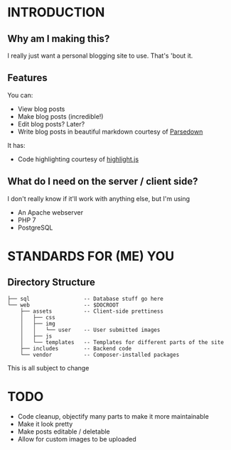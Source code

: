 INTRODUCTION
============
Why am I making this?
---------------------
I really just want a personal blogging site to use. That's 'bout it.

Features
--------
You can:
* View blog posts
* Make blog posts (incredible!)
* Edit blog posts? Later?
* Write blog posts in beautiful markdown courtesy of [Parsedown](https://github.com/erusev/parsedown/ "parsedown")

It has:
* Code highlighting courtesy of [highlight.js](https://highlightjs.org/ "highlight.js")

What do I need on the server / client side?
-------------------------------------------
I don't really know if it'll work with anything else, but I'm using
* An Apache webserver
* PHP 7
* PostgreSQL

STANDARDS FOR (ME) YOU
=======================
Directory Structure
-------------------
```
├── sql                 -- Database stuff go here
└── web                 -- $DOCROOT
    ├── assets          -- Client-side prettiness
    │   ├── css
    │   ├── img
    │   │   └── user    -- User submitted images
    │   ├── js 
    │   └── templates   -- Templates for different parts of the site
    ├── includes        -- Backend code
    └── vendor          -- Composer-installed packages
```
This is all subject to change

TODO
====
* Code cleanup, objectify many parts to make it more maintainable
* Make it look pretty
* Make posts editable / deletable
* Allow for custom images to be uploaded
